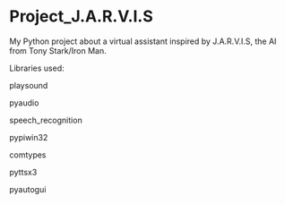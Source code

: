 
# Project_J.A.R.V.I.S

My Python project about a virtual assistant inspired by J.A.R.V.I.S, the AI from Tony Stark/Iron Man.

Libraries used:

playsound

pyaudio

speech_recognition

pypiwin32

comtypes

pyttsx3

pyautogui
